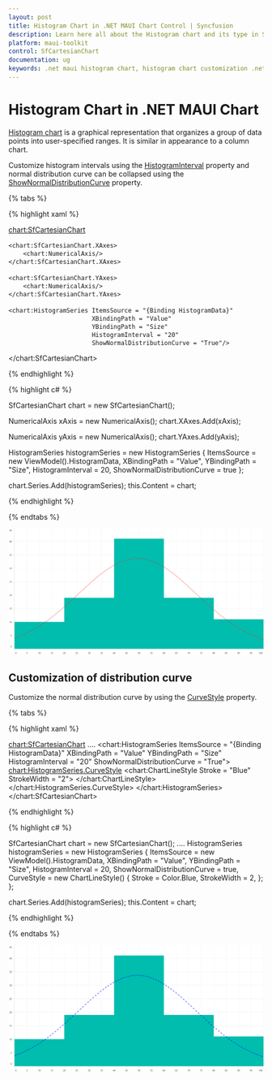 ```yaml
---
layout: post
title: Histogram Chart in .NET MAUI Chart Control | Syncfusion
description: Learn here all about the Histogram chart and its type in Syncfusion .NET MAUI Chart (SfCartesianChart) control. 
platform: maui-toolkit
control: SfCartesianChart
documentation: ug
keywords: .net maui histogram chart, histogram chart customization .net maui, syncfusion maui histogram chart, cartesian histogram chart maui, .net maui chart histogram , .net maui frequency distribution chart.
---
```


# Histogram Chart in .NET MAUI Chart

[Histogram chart](https://help.syncfusion.com/cr/maui-toolkit/Syncfusion.Maui.Toolkit.Charts.HistogramSeries.html) is a graphical representation that organizes a group of data points into user-specified ranges. It is similar in appearance to a column chart.

Customize histogram intervals using the [HistogramInterval](https://help.syncfusion.com/cr/maui-toolkit/Syncfusion.Maui.Toolkit.Charts.HistogramSeries.html#Syncfusion_Maui_Toolkit_Charts_HistogramSeries_HistogramInterval) property and normal distribution curve can be collapsed using the [ShowNormalDistributionCurve](https://help.syncfusion.com/cr/maui-toolkit/Syncfusion.Maui.Toolkit.Charts.HistogramSeries.html#Syncfusion_Maui_Toolkit_Charts_HistogramSeries_ShowNormalDistributionCurve) property. 

{% tabs %}

{% highlight xaml %}

<chart:SfCartesianChart>

    <chart:SfCartesianChart.XAxes>
        <chart:NumericalAxis/>
    </chart:SfCartesianChart.XAxes>

    <chart:SfCartesianChart.YAxes>
        <chart:NumericalAxis/>
    </chart:SfCartesianChart.YAxes>

    <chart:HistogramSeries ItemsSource = "{Binding HistogramData}"
                           XBindingPath = "Value" 
                           YBindingPath = "Size"
                           HistogramInterval = "20" 
                           ShowNormalDistributionCurve = "True"/>
   
</chart:SfCartesianChart>


{% endhighlight %}

{% highlight c# %}

SfCartesianChart chart = new SfCartesianChart();

NumericalAxis xAxis = new NumericalAxis();
chart.XAxes.Add(xAxis);

NumericalAxis yAxis = new NumericalAxis();
chart.YAxes.Add(yAxis);

HistogramSeries histogramSeries = new HistogramSeries
{
    ItemsSource = new ViewModel().HistogramData, 
    XBindingPath = "Value",
    YBindingPath = "Size",
    HistogramInterval = 20,
    ShowNormalDistributionCurve = true
};

chart.Series.Add(histogramSeries);
this.Content = chart;

{% endhighlight %}

{% endtabs %}

![Histogram Chart in MAUI](chart-types-images/maui_Histogram_chart.png)

## Customization of distribution curve

Customize the normal distribution curve by using the [CurveStyle](https://help.syncfusion.com/cr/maui-toolkit/Syncfusion.Maui.Toolkit.Charts.HistogramSeries.html#Syncfusion_Maui_Toolkit_Charts_HistogramSeries_CurveStyle) property.

{% tabs %}

{% highlight xaml %}

<chart:SfCartesianChart>
    ....
    <chart:HistogramSeries ItemsSource = "{Binding HistogramData}" 
                           XBindingPath = "Value" 
                           YBindingPath = "Size"
                           HistogramInterval = "20"
                           ShowNormalDistributionCurve = "True">
        <chart:HistogramSeries.CurveStyle>
            <chart:ChartLineStyle Stroke = "Blue"
                                  StrokeWidth = "2">
            </chart:ChartLineStyle>
        </chart:HistogramSeries.CurveStyle>
    </chart:HistogramSeries>
</chart:SfCartesianChart>

{% endhighlight %}

{% highlight c# %}

SfCartesianChart chart = new SfCartesianChart();
....
HistogramSeries histogramSeries = new HistogramSeries
{
    ItemsSource = new ViewModel().HistogramData, 
    XBindingPath = "Value",
    YBindingPath = "Size",
    HistogramInterval = 20,
    ShowNormalDistributionCurve = true,
    CurveStyle = new ChartLineStyle()
    {
        Stroke = Color.Blue,
        StrokeWidth = 2,
    };
};

chart.Series.Add(histogramSeries);
this.Content = chart;

{% endhighlight %}

{% endtabs %}

![Customized distribution curve of Histogram chart](chart-types-images/maui_Histogram_chart_distribution_curve.png)